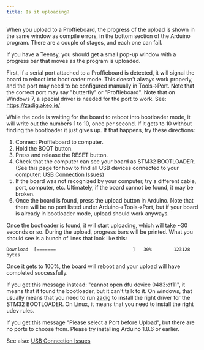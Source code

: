 ```yaml
---
title: Is it uploading?
---
```

When you upload to a Proffieboard, the progress of the upload is shown in the same window as compile errors, in the bottom section of the Arduino program. There are a couple of stages, and each one can fail.  

If you have a Teensy, you should get a small pop-up window with a progress bar that moves as the program is uploaded.  

First, if a serial port attached to a Proffieboard is detected, it will signal the board to reboot into bootloader mode.  This doesn't always work properly, and the port may need to be configured manually in Tools->Port. Note that the correct port may say "butterfly" or "Proffieboard". Note that on Windows 7, a special driver is needed for the port to work. See: https://zadig.akeo.ie/

While the code is waiting for the board to reboot into bootloader mode, it will write out the numbers 1 to 10, once per second. If it gets to 10 without finding the bootloader it just gives up. If that happens, try these directions:

1. Connect Proffieboard to computer.
2. Hold the BOOT button.
3. Press and release the RESET button.
4. Check that the computer can see your board as STM32 BOOTLOADER. (See this page for how to find all USB devices connected to your computer: [USB Connection Issues](usb-connection-issues.html))
5. If the board was not recognized by your computer, try a different cable, port, computer, etc. Ultimately, if the board cannot be found, it may be broken.
6. Once the board is found, press the upload button in Arduino. Note that there will be no port listed under Arduino->Tools->Port, but if your board is already in bootloader mode, upload should work anyways.

Once the bootloader is found, it will start uploading, which will take ~30 seconds or so.
During the upload, progress bars will be printed.  What you should see is a bunch of lines that look like this:

`Download  [=======                            ]   30%        123128 bytes`

Once it gets to 100%, the board will reboot and your upload will have completed successfully.

If you get this message instead:
"cannot open dfu device 0483:df11", it means that it found the bootloader, but it can't talk to it. On windows, that usually means that you need to run [zadig](../zadig.html) to install the right driver for the STM32 BOOTLOADER. On Linux, it means that you need to install the right udev rules.

If you get this message "Please select a Port before Upload", but there are no ports to choose from. Please try installing Arduino 1.8.6 or earlier.

See also: [USB Connection Issues](usb-connection-issues.html)
